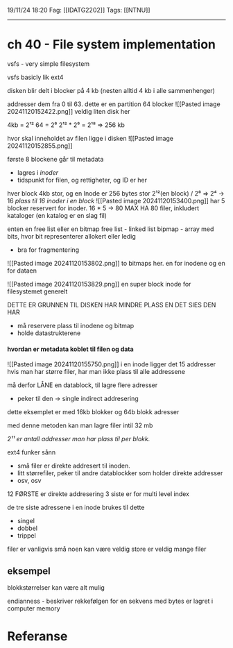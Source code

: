 19/11/24 18:20
Fag: [[IDATG2202]]
Tags: [[NTNU]]
___
# ch 40 - File system implementation

vsfs - very simple filesystem

vsfs basicly lik ext4

disken blir delt i blocker på 4 kb (nesten alltid 4 kb i alle sammenhenger)

addresser dem fra 0 til 63. dette er en partition
64 blocker
![[Pasted image 20241120152422.png]]
veldig liten disk her

4kb = 2¹² 
64 = 2⁶
2¹² * 2⁶ = 2¹⁸ => 256 kb

hvor skal inneholdet av filen ligge i disken
![[Pasted image 20241120152855.png]]

første 8 blockene går til metadata
- lagres i *inoder*
- tidspunkt for filen, og rettigheter, og ID er her

hver block 4kb stor, og en Inode er 256 bytes stor
2¹²(en block) / 2⁸ => 2⁴ -> 16
*plass til 16 inoder i en block*
![[Pasted image 20241120153400.png]]
har 5 blocker reservert for inoder. 16 * 5 -> 80
MAX HA 80 filer, inkludert kataloger (en katalog er en slag fil)

enten en free list eller en bitmap
free list - linked list
bipmap - array med bits, hvor bit representerer allokert eller ledig
- bra for fragmentering

![[Pasted image 20241120153802.png]]
to bitmaps her. en for inodene og en for dataen

![[Pasted image 20241120153829.png]]
en super block
inode for filesystemet generelt


DETTE ER GRUNNEN TIL DISKEN HAR MINDRE PLASS EN DET SIES DEN HAR
- må reservere plass til inodene og bitmap
- holde datastrukterene

#### hvordan er metadata koblet til filen og data
![[Pasted image 20241120155750.png]]
i en inode ligger det 15 addresser
hvis man har større filer, har man ikke plass til alle addressene

må derfor LÅNE en datablock, til lagre flere adresser
- peker til den -> single indirect addresering

dette eksemplet er med 16kb blokker og 64b blokk adresser

med denne metoden kan man lagre filer intil 32 mb

*2¹¹ er antall addresser man har plass til per blokk.*

ext4 funker sånn
- små filer er direkte addresert til inoden.
- litt størrefiler, peker til andre datablockker som holder direkte addresser
- osv, osv

12 FØRSTE er direkte addresering
3 siste er for multi level index

de tre siste adressene i en inode brukes til dette
- singel
- dobbel
- trippel

filer er vanligvis små
noen kan være veldig store
er veldig mange filer


## eksempel
blokkstørrelser kan være alt mulig

endianness - beskriver rekkefølgen for en sekvens med bytes er lagret i computer memory







# Referanse
